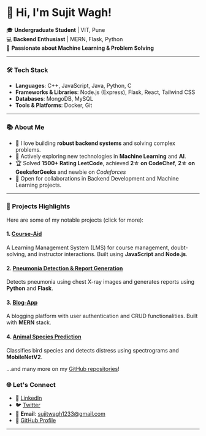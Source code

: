 # 👋 Hi, I'm Sujit Wagh!  

🎓 **Undergraduate Student** | VIT, Pune  
💻 **Backend Enthusiast** | MERN, Flask, Python  
🧠 **Passionate about Machine Learning & Problem Solving**

---

### 🛠️ Tech Stack
- **Languages**: C++, JavaScript, Java, Python, C
- **Frameworks & Libraries**: Node.js (Express), Flask, React, Tailwind CSS  
- **Databases**: MongoDB, MySQL  
- **Tools & Platforms**: Docker, Git 

---

### 📚 About Me  
- 🔧 I love building **robust backend systems** and solving complex problems.  
- 🌱 Actively exploring new technologies in **Machine Learning** and **AI**.  
- 🏆 Solved **1500+ Rating LeetCode**, achieved **2☆ on CodeChef**, **2☆ on GeeksforGeeks** and newbie on *Codeforces*
- 💬 Open for collaborations in Backend Development and Machine Learning projects.  

---

### 🚀 Projects Highlights  
Here are some of my notable projects (click for more):  
#### **1. [Course-Aid](https://github.com/sujitwagh9/Course-Aid)**  
A Learning Management System (LMS) for course management, doubt-solving, and instructor interactions. Built using **JavaScript** and **Node.js**.  

#### **2. [Pneumonia Detection & Report Generation](https://github.com/sujitwagh9/Pneumonia-Detection-and-Report-Generation)**  
Detects pneumonia using chest X-ray images and generates reports using **Python** and **Flask**.  

#### **3. [Blog-App](https://github.com/sujitwagh9/Blog-App)**  
A blogging platform with user authentication and CRUD functionalities. Built with **MERN** stack.  

#### **4. [Animal Species Prediction](https://github.com/sujitwagh9/Animal-Species-Prediction)**  
Classifies bird species and detects distress using spectrograms and **MobileNetV2**.  

...and many more on my [GitHub repositories](https://github.com/sujitwagh9)!


### 🌐 Let's Connect  
- 💼 [LinkedIn](https://www.linkedin.com/in/sujitwagh9)  
- 🐦 [Twitter](https://twitter.com/sujitwagh9)
- 📧 **Email**: sujitwagh1233@gmail.com  
- 🌟 [GitHub Profile](https://github.com/sujitwagh9)  

---
